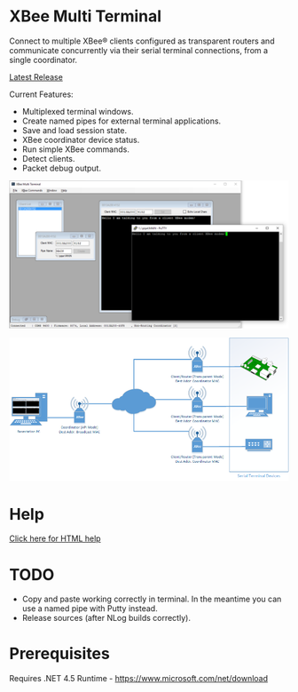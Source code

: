 # XBee Multi Terminal
Connect to multiple XBee® clients configured as transparent routers and communicate concurrently via their serial terminal connections, from a single coordinator.

[Latest Release](https://github.com/reasyrf/XBeeMultiTerminal/blob/master/Installers/v0.1.0.2/XBMTSetupv.0.1.0.2.exe?raw=true)

Current Features:
- Multiplexed terminal windows.
- Create named pipes for external terminal applications.
- Save and load session state.
- XBee coordinator device status.
- Run simple XBee commands.
- Detect clients.
- Packet debug output.

![Software Screenshot](MultiTerminal.png?raw=true)

![Typical Hardware Configuration](docs/media/Hardware.png?raw=true)

# Help
[Click here for HTML help](https://reasyrf.github.io/XBeeMultiTerminal)

# TODO
- Copy and paste working correctly in terminal. In the meantime you can use a named pipe with Putty instead.
- Release sources (after NLog builds correctly).

# Prerequisites
Requires .NET 4.5 Runtime - https://www.microsoft.com/net/download
